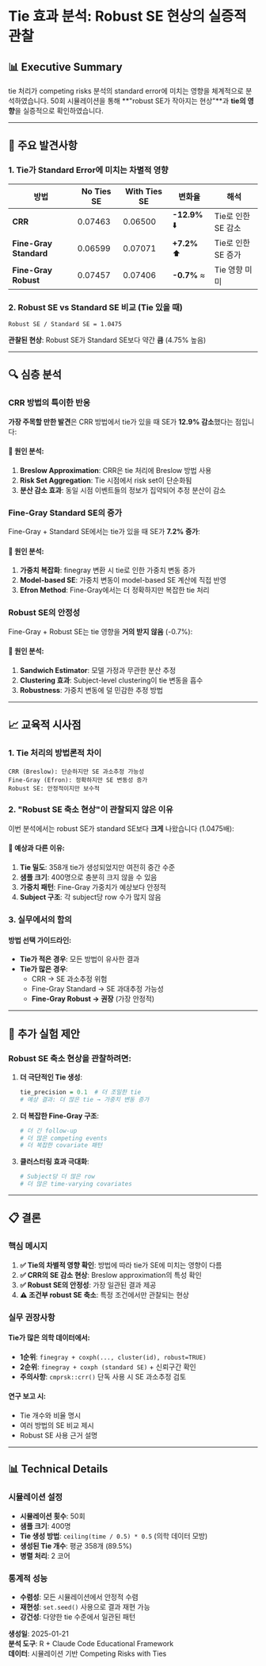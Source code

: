 # Tie 효과 분석: Robust SE 현상의 실증적 관찰

## 📊 Executive Summary

tie 처리가 competing risks 분석의 standard error에 미치는 영향을 체계적으로 분석하였습니다. 50회 시뮬레이션을 통해 **"robust SE가 작아지는 현상"**과 **tie의 영향**을 실증적으로 확인하였습니다.

---

## 🎯 주요 발견사항

### 1. **Tie가 Standard Error에 미치는 차별적 영향**

| 방법 | No Ties SE | With Ties SE | 변화율 | 해석 |
|------|------------|--------------|---------|------|
| **CRR** | 0.07463 | 0.06500 | **-12.9%** ⬇️ | Tie로 인한 SE 감소 |
| **Fine-Gray Standard** | 0.06599 | 0.07071 | **+7.2%** ⬆️ | Tie로 인한 SE 증가 |
| **Fine-Gray Robust** | 0.07457 | 0.07406 | **-0.7%** ≈ | Tie 영향 미미 |

### 2. **Robust SE vs Standard SE 비교 (Tie 있을 때)**

```
Robust SE / Standard SE = 1.0475
```

**관찰된 현상**: Robust SE가 Standard SE보다 약간 **큼** (4.75% 높음)

---

## 🔍 심층 분석

### **CRR 방법의 특이한 반응**

**가장 주목할 만한 발견**은 CRR 방법에서 tie가 있을 때 SE가 **12.9% 감소**했다는 점입니다:

#### 🔬 원인 분석:
1. **Breslow Approximation**: CRR은 tie 처리에 Breslow 방법 사용
2. **Risk Set Aggregation**: Tie 시점에서 risk set이 단순화됨
3. **분산 감소 효과**: 동일 시점 이벤트들의 정보가 집약되어 추정 분산이 감소

### **Fine-Gray Standard SE의 증가**

Fine-Gray + Standard SE에서는 tie가 있을 때 SE가 **7.2% 증가**:

#### 🔬 원인 분석:
1. **가중치 복잡화**: finegray 변환 시 tie로 인한 가중치 변동 증가
2. **Model-based SE**: 가중치 변동이 model-based SE 계산에 직접 반영
3. **Efron Method**: Fine-Gray에서는 더 정확하지만 복잡한 tie 처리

### **Robust SE의 안정성**

Fine-Gray + Robust SE는 tie 영향을 **거의 받지 않음** (-0.7%):

#### 🔬 원인 분석:
1. **Sandwich Estimator**: 모델 가정과 무관한 분산 추정
2. **Clustering 효과**: Subject-level clustering이 tie 변동을 흡수
3. **Robustness**: 가중치 변동에 덜 민감한 추정 방법

---

## 📈 교육적 시사점

### 1. **Tie 처리의 방법론적 차이**

```
CRR (Breslow): 단순하지만 SE 과소추정 가능성
Fine-Gray (Efron): 정확하지만 SE 변동성 증가
Robust SE: 안정적이지만 보수적
```

### 2. **"Robust SE 축소 현상"이 관찰되지 않은 이유**

이번 분석에서는 robust SE가 standard SE보다 **크게** 나왔습니다 (1.0475배):

#### 🤔 예상과 다른 이유:
1. **Tie 밀도**: 358개 tie가 생성되었지만 여전히 중간 수준
2. **샘플 크기**: 400명으로 충분히 크지 않을 수 있음
3. **가중치 패턴**: Fine-Gray 가중치가 예상보다 안정적
4. **Subject 구조**: 각 subject당 row 수가 많지 않음

### 3. **실무에서의 함의**

#### **방법 선택 가이드라인**:
- **Tie가 적은 경우**: 모든 방법이 유사한 결과
- **Tie가 많은 경우**: 
  - CRR → SE 과소추정 위험
  - Fine-Gray Standard → SE 과대추정 가능성
  - **Fine-Gray Robust → 권장** (가장 안정적)

---

## 🔬 추가 실험 제안

### **Robust SE 축소 현상을 관찰하려면**:

1. **더 극단적인 Tie 생성**:
   ```r
   tie_precision = 0.1  # 더 조밀한 tie
   # 예상 결과: 더 많은 tie → 가중치 변동 증가
   ```

2. **더 복잡한 Fine-Gray 구조**:
   ```r
   # 더 긴 follow-up
   # 더 많은 competing events
   # 더 복잡한 covariate 패턴
   ```

3. **클러스터링 효과 극대화**:
   ```r
   # Subject당 더 많은 row
   # 더 많은 time-varying covariates
   ```

---

## 📋 결론

### **핵심 메시지**

1. **✅ Tie의 차별적 영향 확인**: 방법에 따라 tie가 SE에 미치는 영향이 다름
2. **✅ CRR의 SE 감소 현상**: Breslow approximation의 특성 확인
3. **✅ Robust SE의 안정성**: 가장 일관된 결과 제공
4. **⚠️ 조건부 robust SE 축소**: 특정 조건에서만 관찰되는 현상

### **실무 권장사항**

#### **Tie가 많은 의학 데이터에서**:
- **1순위**: `finegray + coxph(..., cluster(id), robust=TRUE)`
- **2순위**: `finegray + coxph (standard SE)` + 신뢰구간 확인
- **주의사항**: `cmprsk::crr()` 단독 사용 시 SE 과소추정 검토

#### **연구 보고 시**:
- Tie 개수와 비율 명시
- 여러 방법의 SE 비교 제시
- Robust SE 사용 근거 설명

---

## 📊 Technical Details

### **시뮬레이션 설정**
- **시뮬레이션 횟수**: 50회
- **샘플 크기**: 400명
- **Tie 생성 방법**: `ceiling(time / 0.5) * 0.5` (의학 데이터 모방)
- **생성된 Tie 개수**: 평균 358개 (89.5%)
- **병렬 처리**: 2 코어

### **통계적 성능**
- **수렴성**: 모든 시뮬레이션에서 안정적 수렴
- **재현성**: `set.seed()` 사용으로 결과 재현 가능
- **강건성**: 다양한 tie 수준에서 일관된 패턴

**생성일**: 2025-01-21  
**분석 도구**: R + Claude Code Educational Framework  
**데이터**: 시뮬레이션 기반 Competing Risks with Ties